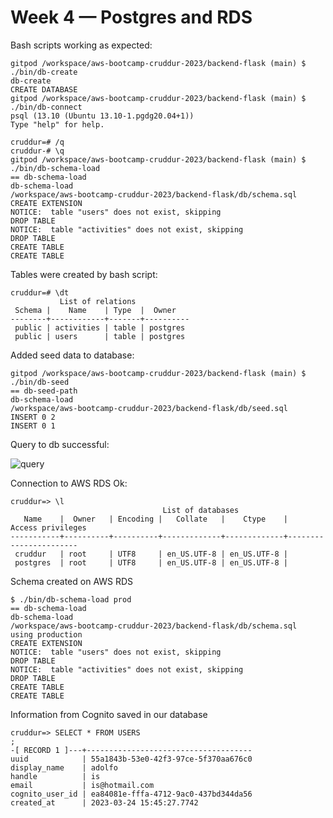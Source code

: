 # Week 4 — Postgres and RDS
Bash scripts working as expected:
````
gitpod /workspace/aws-bootcamp-cruddur-2023/backend-flask (main) $ ./bin/db-create
db-create
CREATE DATABASE
gitpod /workspace/aws-bootcamp-cruddur-2023/backend-flask (main) $ ./bin/db-connect
psql (13.10 (Ubuntu 13.10-1.pgdg20.04+1))
Type "help" for help.

cruddur=# /q
cruddur-# \q
gitpod /workspace/aws-bootcamp-cruddur-2023/backend-flask (main) $ ./bin/db-schema-load
== db-schema-load
db-schema-load
/workspace/aws-bootcamp-cruddur-2023/backend-flask/db/schema.sql
CREATE EXTENSION
NOTICE:  table "users" does not exist, skipping
DROP TABLE
NOTICE:  table "activities" does not exist, skipping
DROP TABLE
CREATE TABLE
CREATE TABLE
````

Tables were created by bash script:
````
cruddur=# \dt
           List of relations
 Schema |    Name    | Type  |  Owner   
--------+------------+-------+----------
 public | activities | table | postgres
 public | users      | table | postgres
 ````

Added seed data to database:
````
gitpod /workspace/aws-bootcamp-cruddur-2023/backend-flask (main) $ ./bin/db-seed
== db-seed-path
db-schema-load
/workspace/aws-bootcamp-cruddur-2023/backend-flask/db/seed.sql
INSERT 0 2
INSERT 0 1
`````

Query to db successful:

![query](https://user-images.githubusercontent.com/17748375/226485441-facb6108-0a38-4321-add7-e8b8adb20ff8.png)


Connection to AWS RDS Ok:
````
cruddur=> \l
                                  List of databases
   Name    |  Owner   | Encoding |   Collate   |    Ctype    |   Access privileges   
-----------+----------+----------+-------------+-------------+-----------------------
 cruddur   | root     | UTF8     | en_US.UTF-8 | en_US.UTF-8 | 
 postgres  | root     | UTF8     | en_US.UTF-8 | en_US.UTF-8 | 
 ````

Schema created on AWS RDS
````
$ ./bin/db-schema-load prod
== db-schema-load
db-schema-load
/workspace/aws-bootcamp-cruddur-2023/backend-flask/db/schema.sql
using production
CREATE EXTENSION
NOTICE:  table "users" does not exist, skipping
DROP TABLE
NOTICE:  table "activities" does not exist, skipping
DROP TABLE
CREATE TABLE
CREATE TABLE
````

Information from Cognito saved in our database
````
cruddur=> SELECT * FROM USERS
;
-[ RECORD 1 ]---+-------------------------------------
uuid            | 55a1843b-53e0-42f3-97ce-5f370aa676c0
display_name    | adolfo
handle          | is
email           | is@hotmail.com
cognito_user_id | ea84081e-fffa-4712-9ac0-437bd344da56
created_at      | 2023-03-24 15:45:27.7742
````
